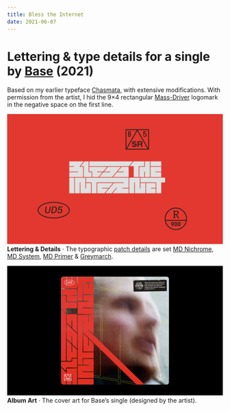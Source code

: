 ```yaml
---
title: Bless the Internet
date: 2021-06-07
---
```

# Lettering & type details for a single by [Base](https://www.instagram.com/basetheone/) (2021)

Based on my earlier typeface [Chasmata](./chasmata), with extensive modifications. With permission from the artist, I hid the 9×4 rectangular [Mass-Driver](https://mass-driver.com) logomark in the negative space on the first line.

![Lettering & details](/media/bti-assets.png)
__Lettering & Details__ · The typographic [patch details](./album-stickers.html) are set [MD Nichrome](./md-nichrome), [MD System](./md-system), [MD Primer](./md-primer) & [Greymarch](./greymarch).

![Bless the Internet Cover](/media/bti-cover.png)
__Album Art__ · The cover art for Base’s single (designed by the artist).